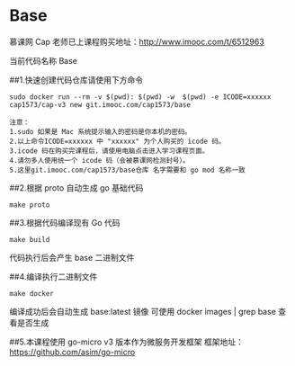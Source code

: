 # Base  
慕课网 Cap 老师已上课程购买地址：http://www.imooc.com/t/6512963

当前代码名称 Base  

##1.快速创建代码仓库请使用下方命令
```
sudo docker run --rm -v $(pwd): $(pwd) -w  $(pwd) -e ICODE=xxxxxx cap1573/cap-v3 new git.imooc.com/cap1573/base

注意：
1.sudo 如果是 Mac 系统提示输入的密码是你本机的密码。
2.以上命令ICODE=xxxxxx 中 "xxxxxx" 为个人购买的 icode 码。
3.icode 码在购买完课程后，请使用电脑点击进入学习课程页面。
4.请勿多人使用统一个 icode 码（会被慕课网检测封号）。
5.这里git.imooc.com/cap1573/base仓库 名字需要和 go mod 名称一致
```
 

##2.根据 proto 自动生成 go 基础代码
```
make proto
```

##3.根据代码编译现有 Go 代码  
```
make build
```
代码执行后会产生 base 二进制文件

##4.编译执行二进制文件
```
make docker
```
编译成功后会自动生成 base:latest 镜像
可使用 docker images | grep base 查看是否生成

##5.本课程使用 go-micro v3 版本作为微服务开发框架
框架地址：https://github.com/asim/go-micro


